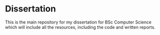 # Dissertation
This is the main repository for my dissertation for BSc Computer Science
which will include all the resources, including the code and written
reports. 

